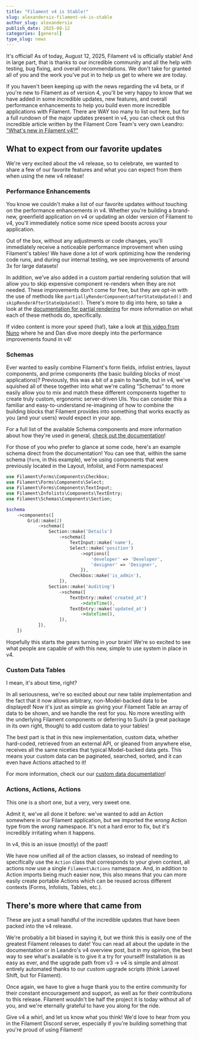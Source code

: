```yaml
---
title: "Filament v4 is Stable!"
slug: alexandersix-filament-v4-is-stable
author_slug: alexandersix
publish_date: 2025-08-12
categories: [general]
type_slug: news
---
```


It's official! As of today, August 12, 2025, Filament v4 is officially stable!
And in large part, that is thanks to our incredible community and all the help
with testing, bug fixing, and overall recommendations. We don't take for granted
all of you and the work you've put in to help us get to where we are today.

If you haven't been keeping up with the news regarding the v4 beta, or if you're
new to Filament as of version 4, you'll be very happy to know that we have
added in some incredible updates, new features, and overall performance enhancements
to help you build even more incredible applications with Filament. There are
WAY too many to list out here, but for a full rundown of the major updates present
in v4, you can check out this incredible article written by the Filament Core Team's
very own Leandro: ["What's new in Filament v4?"](https://filamentphp.com/content/leandrocfe-whats-new-in-filament-v4)

## What to expect from our favorite updates

We're very excited about the v4 release, so to celebrate, we wanted to share a
few of our favorite features and what you can expect from them when using the
new v4 release!

### Performance Enhancements

You know we couldn't make a list of our favorite updates without touching
on the performance enhancements in v4. Whether you're building a brand-new,
greenfield application on v4 or updating an older version of Filament to v4,
you'll immediately notice some nice speed boosts across your application.

Out of the box, without any adjustments or code changes, you'll immediately
receive a noticeable performance improvement when using Filament's tables!
We have done a lot of work optimizing how the rendering code runs,
and during our internal testing, we see improvements of around 3x for large
datasets!

In addition, we've also added in a custom partial rendering solution that
will allow you to skip expensive component re-renders when they are not needed.
These improvements don't come for free, but they are opt-in with the use of
methods like `partiallyRenderComponentsAfterStateUpdated()` and
`skipRenderAfterStateUpdated()`. There's more to dig into here, so take a
look at the [documentation for partial rendering](https://filamentphp.com/docs/4.x/forms/overview#field-partial-rendering)
for more information on what each of these methods do, specifically.

If video content is more your speed (ha!), take a look at
[this video from Nuno](https://www.youtube.com/watch?v=uJfFURplMQg) where
he and Dan dive more deeply into the performance improvements found in v4!

### Schemas

Ever wanted to easily combine Filament's form fields, infolist entries,
layout components, and prime components (the basic building blocks of
most applications)? Previously, this was a bit of a pain to handle, but
in v4, we've squished all of these together into what we're calling "Schemas"
to more easily allow you to mix and match these different components
together to create truly custom, ergonomic server-driven UIs. You can
consider this a familiar and easy-to-understand re-imagining of how to
combine the building blocks that Filament provides into something that
works exactly as you (and your users) would expect in your app.

For a full list of the available Schema components and more information
about how they're used in general, [check out the documentation](https://filamentphp.com/docs/4.x/schemas/overview#introduction)!

For those of you who prefer to glance at some code, here's an example
schema direct from the documentation! You can see that, within the
same schema (`form`, in this example), we're using components that were
previously located in the Layout, Infolist, and Form namespaces!

```php
use Filament\Forms\Components\Checkbox;
use Filament\Forms\Components\Select;
use Filament\Forms\Components\TextInput;
use Filament\Infolists\Components\TextEntry;
use Filament\Schemas\Components\Section;

$schema
    ->components([
        Grid::make(2)
            ->schema([
                Section::make('Details')
                    ->schema([
                        TextInput::make('name'),
                        Select::make('position')
                            ->options([
                                'developer' => 'Developer',
                                'designer' => 'Designer',
                            ]),
                        Checkbox::make('is_admin'),
                    ]),
                Section::make('Auditing')
                    ->schema([
                        TextEntry::make('created_at')
                            ->dateTime(),
                        TextEntry::make('updated_at')
                            ->dateTime(),
                    ]),
            ]),
    ])
```

Hopefully this starts the gears turning in your brain! We're
so excited to see what people are capable of with this new, simple
to use system in place in v4.

### Custom Data Tables

I mean, it's about time, right?

In all seriousness, we're so excited about our new table implementation
and the fact that it now allows arbitrary, non-Model-backed data to be
displayed! Now it's just as simple as giving your Filament Table an array
of data to be shown, and we handle the rest for you. No more wrestling with
the underlying Filament components or deferring to Sushi (a great package
in its own right, though) to add custom data to your tables!

The best part is that in this new implementation, custom data, whether
hard-coded, retrieved from an external API, or gleaned from anywhere else,
receives all the same niceties that typical Model-backed data gets. This
means your custom data can be paginated, searched, sorted, and it can
even have Actions attached to it!

For more information, check our our [custom data documentation](https://filamentphp.com/docs/4.x/tables/custom-data)!

### Actions, Actions, Actions

This one is a short one, but a very, very sweet one.

Admit it, we've all done it before: we've wanted to add an Action
somewhere in our Filament application, but we imported the _wrong_
Action type from the _wrong_ namespace. It's not a hard error to
fix, but it's incredibly irritating when it happens.

In v4, this is an issue (mostly) of the past!

We have now unified all of the action classes, so instead of needing
to specifically use the `Action` class that corresponds to your
given context, all actions now use a single `Filament\Actions`
namespace. And, in addition to Action imports being much easier now,
this also means that you can more easily create portable Actions
which can be reused across different contexts (Forms, Infolists, Tables, etc.).

## There's more where that came from

These are just a small handful of the incredible updates that have
been packed into the v4 release.

We're probably a bit biased in saying it, but we think this is easily
one of the greatest Filament releases to date! You can read all about
the update in the documentation or in Leandro's v4 overview post,
but in my opinion, the best way to see what's available is to give it
a try for yourself! Installation is as easy as ever, and the upgrade
path from v3 -> v4 is simple and almost entirely automated thanks to
our custom upgrade scripts (think Laravel Shift, but for Filament).

Once again, we have to give a huge thank you to the entire community
for their constant encouragement and support, as well as for their
contributions to this release. Filament wouldn't be half the project
it is today without all of you, and we're eternally grateful to have
you along for the ride.

Give v4 a whirl, and let us know what you think! We'd love to hear from
you in the Filament Discord server, especially if you're building
something that you're proud of using Filament!
